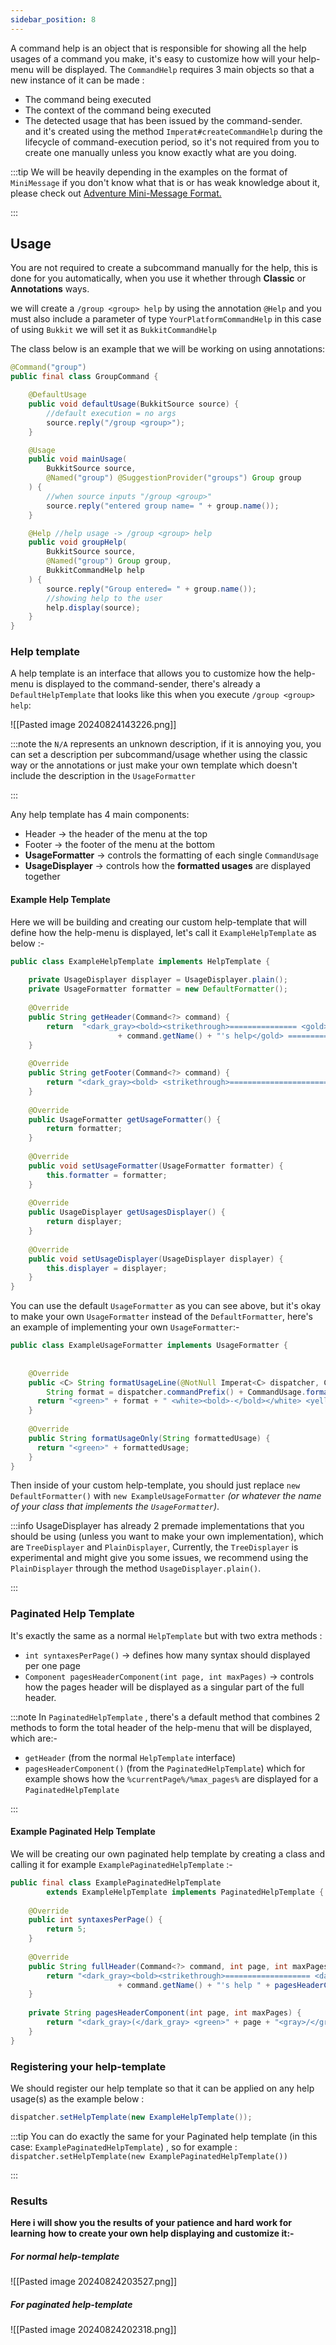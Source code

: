 ```yaml
---
sidebar_position: 8
---
```

A command help is an object that is responsible for showing all the help usages of a command you make, it's easy to customize how will your help-menu will be displayed.
The `CommandHelp` requires 3 main objects so that a new instance of it can be made :
- The command being executed
- The context of the command being executed
- The detected usage that has been issued by the command-sender. <br/>
and it's created using the method `Imperat#createCommandHelp` during the lifecycle of command-execution period, so it's not required from you to create one manually unless you know exactly what are you doing. <br/>

:::tip
We will be heavily depending in the examples on the format of `MiniMessage` if you don't
know what that is or has weak knowledge about it, 
please check out [Adventure Mini-Message Format.](https://docs.advntr.dev/minimessage/format.html)

:::
## Usage
You are not required to create a subcommand manually for the help, this is done for you automatically, when you use it whether through **Classic** or **Annotations** ways.

we will create a `/group <group> help` by using the annotation `@Help` and you must also include
a parameter of type `YourPlatformCommandHelp` in this case of using `Bukkit` we will set it as `BukkitCommandHelp`

The class below is an example that we will be working on using annotations:

```java
@Command("group")  
public final class GroupCommand {  

	@DefaultUsage  
	public void defaultUsage(BukkitSource source) {  
		//default execution = no args  
		source.reply("/group <group>");  
	}	

	@Usage  
	public void mainUsage(
		BukkitSource source, 
		@Named("group") @SuggestionProvider("groups") Group group
	) {  
		//when source inputs "/group <group>"  
		source.reply("entered group name= " + group.name());  
	}

	@Help //help usage -> /group <group> help
	public void groupHelp(  
		BukkitSource source,  
		@Named("group") Group group,  
		BukkitCommandHelp help  
	) {  
		source.reply("Group entered= " + group.name());  
		//showing help to the user
		help.display(source);  
	}
}
```
### Help template

A help template is an interface that allows you to customize how the help-menu is displayed to the command-sender, there's already a `DefaultHelpTemplate` that looks like this when you execute `/group <group> help`:

![[Pasted image 20240824143226.png]]

:::note
the `N/A` represents an unknown description, if it is annoying you, you can set a description per subcommand/usage whether using the classic way or the annotations or just make your own template which doesn't include the description in the `UsageFormatter`

:::

Any help template has 4 main components:
- Header -> the header of the menu at the top
- Footer -> the footer of the menu at the bottom
- **UsageFormatter** -> controls the formatting of each single `CommandUsage` 
- **UsageDisplayer** -> controls how the **formatted usages** are displayed together 
#### Example Help Template
Here we will be building and creating our custom help-template that will define how the help-menu is displayed, let's call it `ExampleHelpTemplate` as below :-

```java
public class ExampleHelpTemplate implements HelpTemplate {  
  
    private UsageDisplayer displayer = UsageDisplayer.plain();  
    private UsageFormatter formatter = new DefaultFormatter();  
  
    @Override  
    public String getHeader(Command<?> command) {  
        return  "<dark_gray><bold><strikethrough>=============== <gold>"  
                        + command.getName() + "'s help</gold> ===============";  
    }  
  
    @Override  
    public String getFooter(Command<?> command) {  
        return "<dark_gray><bold> <strikethrough>===============================";  
    }  
    
    @Override  
    public UsageFormatter getUsageFormatter() {  
        return formatter;  
    } 
     
    @Override  
    public void setUsageFormatter(UsageFormatter formatter) {  
        this.formatter = formatter;  
    }  
    
    @Override  
    public UsageDisplayer getUsagesDisplayer() {  
        return displayer;  
    } 
     
    @Override  
    public void setUsageDisplayer(UsageDisplayer displayer) {  
        this.displayer = displayer;  
    }  
}
```

You can use the default `UsageFormatter` as you can see above, but it's okay to make  your own 
`UsageFormatter` instead of the `DefaultFormatter`, here's an example of
implementing your own `UsageFormatter`:-

```java
public class ExampleUsageFormatter implements UsageFormatter {  
  
  
    @Override  
    public <C> String formatUsageLine(@NotNull Imperat<C> dispatcher, Command<C> command, CommandUsage<C> usage, boolean isLast) {  
        String format = dispatcher.commandPrefix() + CommandUsage.format(command, usage);  
      return "<green>" + format + " <white><bold>-</bold></white> <yellow>" + usage.getDescription();  
    }  
    
    @Override  
    public String formatUsageOnly(String formattedUsage) {  
      return "<green>" + formattedUsage;  
    }
}
```

Then inside of your custom help-template, you should just replace `new DefaultFormatter()` with `new ExampleUsageFormatter` *(or whatever the name of your class that implements the `UsageFormatter`)*.

:::info
UsageDisplayer has already 2 premade implementations that you should be using (unless you want to make your own implementation), which are `TreeDisplayer` and `PlainDisplayer`,  Currently, the `TreeDisplayer` is experimental and might give you some issues, we recommend using the `PlainDisplayer` through the method `UsageDisplayer.plain()`.

:::

### Paginated Help Template

It's exactly the same as a normal `HelpTemplate` but with two extra methods :
- `int syntaxesPerPage()` -> defines how many syntax should displayed per one page 
- `Component pagesHeaderComponent(int page, int maxPages)` -> controls how the pages header will be displayed as a singular part of the full header.


:::note
In `PaginatedHelpTemplate` , there's a default method that combines 2 methods to form the total header of the help-menu that will be displayed, which are:-
- `getHeader` (from the normal `HelpTemplate` interface)
- `pagesHeaderComponent()` (from the `PaginatedHelpTemplate`) which for example shows how the `%currentPage%/%max_pages%` are displayed for a `PaginatedHelpTemplate`

:::
#### Example Paginated Help Template

We will be creating our own paginated help template by creating a class and calling it for example `ExamplePaginatedHelpTemplate` :-

```java
public final class ExamplePaginatedHelpTemplate  
        extends ExampleHelpTemplate implements PaginatedHelpTemplate {  
  
    @Override  
    public int syntaxesPerPage() {  
        return 5;  
    } 
     
    @Override  
    public String fullHeader(Command<?> command, int page, int maxPages) {  
        return "<dark_gray><bold><strikethrough>=================== <dark_green>"  
                        + command.getName() + "'s help " + pagesHeaderComponent(page, maxPages) + " </dark_green>===================";  
    }  
  
    private String pagesHeaderComponent(int page, int maxPages) {  
        return "<dark_gray>(</dark_gray> <green>" + page + "<gray>/</gray>" + maxPages + " <dark_gray>)</dark_gray>";  
    }  
}
```

### Registering your help-template

We should register our help template so that it can be applied 
on any help usage(s) as the example below :

```java
dispatcher.setHelpTemplate(new ExampleHelpTemplate());
```


:::tip
You can do exactly the same for your Paginated help template 
(in this case: `ExamplePaginatedHelpTemplate`) , so for example :
`dispatcher.setHelpTemplate(new ExamplePaginatedHelpTemplate())`

:::
### Results

**Here i will show you the results of your patience and hard work for learning**
**how to create your own help displaying and customize it:-**
##### For normal help-template

![[Pasted image 20240824203527.png]]

##### For paginated help-template

![[Pasted image 20240824202318.png]]